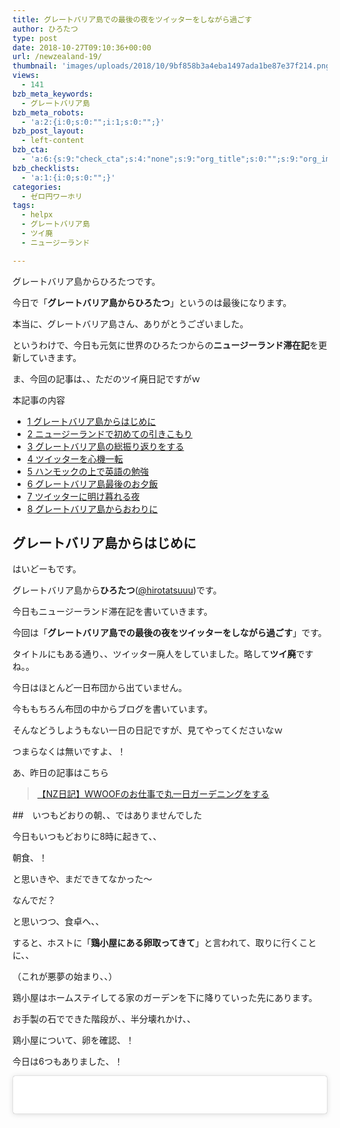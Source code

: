```yaml
---
title: グレートバリア島での最後の夜をツイッターをしながら過ごす
author: ひろたつ
type: post
date: 2018-10-27T09:10:36+00:00
url: /newzealand-19/
thumbnail: 'images/uploads/2018/10/9bf858b3a4eba1497ada1be87e37f214.png?fit=304%2C171&ssl=1'
views:
  - 141
bzb_meta_keywords:
  - グレートバリア島
bzb_meta_robots:
  - 'a:2:{i:0;s:0:"";i:1;s:0:"";}'
bzb_post_layout:
  - left-content
bzb_cta:
  - 'a:6:{s:9:"check_cta";s:4:"none";s:9:"org_title";s:0:"";s:9:"org_image";s:0:"";s:11:"org_content";s:0:"";s:15:"org_button_text";s:0:"";s:14:"org_button_url";s:0:"";}'
bzb_checklists:
  - 'a:1:{i:0;s:0:"";}'
categories:
  - ゼロ円ワーホリ
tags:
  - helpx
  - グレートバリア島
  - ツイ廃
  - ニュージーランド

---
```

グレートバリア島からひろたつです。
  
今日で「**グレートバリア島からひろたつ**」というのは最後になります。
  
本当に、グレートバリア島さん、ありがとうございました。
  
というわけで、今日も元気に世界のひろたつからの**ニュージーランド滞在記**を更新していきます。
  
ま、今回の記事は、、ただのツイ廃日記ですがｗ

<!--more-->

<div id="toc_container" class="toc_transparent no_bullets">
  <p class="toc_title">
    本記事の内容
  </p>
  
  <ul class="toc_list">
    <li>
      <a href="#i"><span class="toc_number toc_depth_1">1</span> グレートバリア島からはじめに</a>
    </li>
    <li>
      <a href="#i-2"><span class="toc_number toc_depth_1">2</span> ニュージーランドで初めての引きこもり</a>
    </li>
    <li>
      <a href="#i-3"><span class="toc_number toc_depth_1">3</span> グレートバリア島の総振り返りをする</a>
    </li>
    <li>
      <a href="#i-4"><span class="toc_number toc_depth_1">4</span> ツイッターを心機一転</a>
    </li>
    <li>
      <a href="#i-5"><span class="toc_number toc_depth_1">5</span> ハンモックの上で英語の勉強</a>
    </li>
    <li>
      <a href="#i-6"><span class="toc_number toc_depth_1">6</span> グレートバリア島最後のお夕飯</a>
    </li>
    <li>
      <a href="#i-7"><span class="toc_number toc_depth_1">7</span> ツイッターに明け暮れる夜</a>
    </li>
    <li>
      <a href="#i-8"><span class="toc_number toc_depth_1">8</span> グレートバリア島からおわりに</a>
    </li>
  </ul>
</div>

## <span id="i">グレートバリア島からはじめに</span>

はいどーもです。
  
グレートバリア島から**ひろたつ**</a>(<a href="https://twitter.com/hirotatsuuu" rel="noopener" target="_blank">@hirotatsuuu</a>)です。

今日もニュージーランド滞在記を書いていきます。

今回は「**グレートバリア島での最後の夜をツイッターをしながら過ごす**」です。
  
タイトルにもある通り、、ツイッター廃人をしていました。略して**ツイ廃**ですね。。

今日はほとんど一日布団から出ていません。
  
今ももちろん布団の中からブログを書いています。

そんなどうしようもない一日の日記ですが、見てやってくださいなｗ
  
つまらなくは無いですよ、！

あ、昨日の記事はこちら

<blockquote class="wp-embedded-content" data-secret="0QmCPM6KZC">
  <p>
    <a href="https://hirotatsu.me/newzealand-18/">【NZ日記】WWOOFのお仕事で丸一日ガーデニングをする</a>
  </p>
</blockquote>

<iframe class="wp-embedded-content" sandbox="allow-scripts" security="restricted" style="position: absolute; clip: rect(1px, 1px, 1px, 1px);" src="https://hirotatsu.me/newzealand-18/embed/#?secret=0QmCPM6KZC" data-secret="0QmCPM6KZC" width="500" height="282" title="&#8220;【NZ日記】WWOOFのお仕事で丸一日ガーデニングをする&#8221; &#8212; 世界のひろたつから" frameborder="0" marginwidth="0" marginheight="0" scrolling="no"></iframe>

##　いつもどおりの朝、、ではありませんでした
  
今日もいつもどおりに8時に起きて、、
  
朝食、！

と思いきや、まだできてなかった〜

なんでだ？

と思いつつ、食卓へ、、
  
すると、ホストに「**鶏小屋にある卵取ってきて**」と言われて、取りに行くことに、、

（これが悪夢の始まり、、）

鶏小屋はホームステイしてる家のガーデンを下に降りていった先にあります。

お手製の石でできた階段が、、半分壊れかけ、、

鶏小屋について、卵を確認、！

今日は6つもありました、！

<blockquote class="instagram-media" data-instgrm-captioned data-instgrm-permalink="https://www.instagram.com/p/BpbfXrOAi3Q/?utm_source=ig_embed&utm_medium=loading" data-instgrm-version="12" style=" background:#FFF; border:0; border-radius:3px; box-shadow:0 0 1px 0 rgba(0,0,0,0.5),0 1px 10px 0 rgba(0,0,0,0.15); margin: 1px; max-width:540px; min-width:326px; padding:0; width:99.375%; width:-webkit-calc(100% - 2px); width:calc(100% - 2px);">
  <div style="padding:16px;">
    <a href="https://www.instagram.com/p/BpbfXrOAi3Q/?utm_source=ig_embed&utm_medium=loading" style=" background:#FFFFFF; line-height:0; padding:0 0; text-align:center; text-decoration:none; width:100%;" target="_blank"> </p> 
    
    <div style=" display: flex; flex-direction: row; align-items: center;">
      <div style="background-color: #F4F4F4; border-radius: 50%; flex-grow: 0; height: 40px; margin-right: 14px; width: 40px;">
      </div>
      
      <div style="display: flex; flex-direction: column; flex-grow: 1; justify-content: center;">
        <div style=" background-color: #F4F4F4; border-radius: 4px; flex-grow: 0; height: 14px; margin-bottom: 6px; width: 100px;">
        </div>
        
        <div style=" background-color: #F4F4F4; border-radius: 4px; flex-grow: 0; height: 14px; width: 60px;">
        </div>
      </div>
    </div>
    
    <div style="padding: 19% 0;">
    </div>
    
    <div style="display:block; height:50px; margin:0 auto 12px; width:50px;">
      <svg width="50px" height="50px" viewBox="0 0 60 60" version="1.1" xmlns="https://www.w3.org/2000/svg" xmlns:xlink="https://www.w3.org/1999/xlink"><g stroke="none" stroke-width="1" fill="none" fill-rule="evenodd"><g transform="translate(-511.000000, -20.000000)" fill="#000000"><g><path d="M556.869,30.41 C554.814,30.41 553.148,32.076 553.148,34.131 C553.148,36.186 554.814,37.852 556.869,37.852 C558.924,37.852 560.59,36.186 560.59,34.131 C560.59,32.076 558.924,30.41 556.869,30.41 M541,60.657 C535.114,60.657 530.342,55.887 530.342,50 C530.342,44.114 535.114,39.342 541,39.342 C546.887,39.342 551.658,44.114 551.658,50 C551.658,55.887 546.887,60.657 541,60.657 M541,33.886 C532.1,33.886 524.886,41.1 524.886,50 C524.886,58.899 532.1,66.113 541,66.113 C549.9,66.113 557.115,58.899 557.115,50 C557.115,41.1 549.9,33.886 541,33.886 M565.378,62.101 C565.244,65.022 564.756,66.606 564.346,67.663 C563.803,69.06 563.154,70.057 562.106,71.106 C561.058,72.155 560.06,72.803 558.662,73.347 C557.607,73.757 556.021,74.244 553.102,74.378 C549.944,74.521 548.997,74.552 541,74.552 C533.003,74.552 532.056,74.521 528.898,74.378 C525.979,74.244 524.393,73.757 523.338,73.347 C521.94,72.803 520.942,72.155 519.894,71.106 C518.846,70.057 518.197,69.06 517.654,67.663 C517.244,66.606 516.755,65.022 516.623,62.101 C516.479,58.943 516.448,57.996 516.448,50 C516.448,42.003 516.479,41.056 516.623,37.899 C516.755,34.978 517.244,33.391 517.654,32.338 C518.197,30.938 518.846,29.942 519.894,28.894 C520.942,27.846 521.94,27.196 523.338,26.654 C524.393,26.244 525.979,25.756 528.898,25.623 C532.057,25.479 533.004,25.448 541,25.448 C548.997,25.448 549.943,25.479 553.102,25.623 C556.021,25.756 557.607,26.244 558.662,26.654 C560.06,27.196 561.058,27.846 562.106,28.894 C563.154,29.942 563.803,30.938 564.346,32.338 C564.756,33.391 565.244,34.978 565.378,37.899 C565.522,41.056 565.552,42.003 565.552,50 C565.552,57.996 565.522,58.943 565.378,62.101 M570.82,37.631 C570.674,34.438 570.167,32.258 569.425,30.349 C568.659,28.377 567.633,26.702 565.965,25.035 C564.297,23.368 562.623,22.342 560.652,21.575 C558.743,20.834 556.562,20.326 553.369,20.18 C550.169,20.033 549.148,20 541,20 C532.853,20 531.831,20.033 528.631,20.18 C525.438,20.326 523.257,20.834 521.349,21.575 C519.376,22.342 517.703,23.368 516.035,25.035 C514.368,26.702 513.342,28.377 512.574,30.349 C511.834,32.258 511.326,34.438 511.181,37.631 C511.035,40.831 511,41.851 511,50 C511,58.147 511.035,59.17 511.181,62.369 C511.326,65.562 511.834,67.743 512.574,69.651 C513.342,71.625 514.368,73.296 516.035,74.965 C517.703,76.634 519.376,77.658 521.349,78.425 C523.257,79.167 525.438,79.673 528.631,79.82 C531.831,79.965 532.853,80.001 541,80.001 C549.148,80.001 550.169,79.965 553.369,79.82 C556.562,79.673 558.743,79.167 560.652,78.425 C562.623,77.658 564.297,76.634 565.965,74.965 C567.633,73.296 568.659,71.625 569.425,69.651 C570.167,67.743 570.674,65.562 570.82,62.369 C570.966,59.17 571,58.147 571,50 C571,41.851 570.966,40.831 570.82,37.631"></path></g></g></g></svg>
    </div>
    
    <div style="padding-top: 8px;">
      <div style=" color:#3897f0; font-family:Arial,sans-serif; font-size:14px; font-style:normal; font-weight:550; line-height:18px;">
        View this post on Instagram
      </div>
    </div>
    
    <div style="padding: 12.5% 0;">
    </div>
    
    <div style="display: flex; flex-direction: row; margin-bottom: 14px; align-items: center;">
      <div>
        <div style="background-color: #F4F4F4; border-radius: 50%; height: 12.5px; width: 12.5px; transform: translateX(0px) translateY(7px);">
        </div>
        
        <div style="background-color: #F4F4F4; height: 12.5px; transform: rotate(-45deg) translateX(3px) translateY(1px); width: 12.5px; flex-grow: 0; margin-right: 14px; margin-left: 2px;">
        </div>
        
        <div style="background-color: #F4F4F4; border-radius: 50%; height: 12.5px; width: 12.5px; transform: translateX(9px) translateY(-18px);">
        </div>
      </div>
      
      <div style="margin-left: 8px;">
        <div style=" background-color: #F4F4F4; border-radius: 50%; flex-grow: 0; height: 20px; width: 20px;">
        </div>
        
        <div style=" width: 0; height: 0; border-top: 2px solid transparent; border-left: 6px solid #f4f4f4; border-bottom: 2px solid transparent; transform: translateX(16px) translateY(-4px) rotate(30deg)">
        </div>
      </div>
      
      <div style="margin-left: auto;">
        <div style=" width: 0px; border-top: 8px solid #F4F4F4; border-right: 8px solid transparent; transform: translateY(16px);">
        </div>
        
        <div style=" background-color: #F4F4F4; flex-grow: 0; height: 12px; width: 16px; transform: translateY(-4px);">
        </div>
        
        <div style=" width: 0; height: 0; border-top: 8px solid #F4F4F4; border-left: 8px solid transparent; transform: translateY(-4px) translateX(8px);">
        </div>
      </div>
    </div>
    
    <p>
      </a>
    </p>
    
    <p style=" margin:8px 0 0 0; padding:0 4px;">
      <a href="https://www.instagram.com/p/BpbfXrOAi3Q/?utm_source=ig_embed&utm_medium=loading" style=" color:#000; font-family:Arial,sans-serif; font-size:14px; font-style:normal; font-weight:normal; line-height:17px; text-decoration:none; word-wrap:break-word;" target="_blank">鶏小屋から卵を&#8230;取る！ 毎朝卵を生んでくれます〜いいやつやん〜😊 . . #newzealand #newzealandholiday #ニュージーランド滞在記 #ニュージーランド生活 #ニュージーランドの部屋 #ニュージーランド旅 #ニュージーランド旅行 #ニュージーランド移住 #ニュージーランドライフ #ニュージーランドから #ニュージーランド在住 #ニュージーランドワーホリ #ニュージーランドワーキングホリデー #ワーホリ中 #ワーホリニュージーランド #ワーホリ日記 #wwoof #wwoofing #wwoofnz #wwooflife #wwoofingnz #wwooferlife #wwoofer #helpx #helpxnz #インスタ日記 #旅好きさんと繋がりたい #ひろたつ #hirotatsu</a>
    </p>
    
    <p style=" color:#c9c8cd; font-family:Arial,sans-serif; font-size:14px; line-height:17px; margin-bottom:0; margin-top:8px; overflow:hidden; padding:8px 0 7px; text-align:center; text-overflow:ellipsis; white-space:nowrap;">
      <a href="https://www.instagram.com/hirotatsuuuu/?utm_source=ig_embed&utm_medium=loading" style=" color:#c9c8cd; font-family:Arial,sans-serif; font-size:14px; font-style:normal; font-weight:normal; line-height:17px;" target="_blank"> 世界のひろたつから</a>さん(@hirotatsuuuu)がシェアした投稿 &#8211; <time style=" font-family:Arial,sans-serif; font-size:14px; line-height:17px;" datetime="2018-10-27T08:17:01+00:00">2018年10月月27日午前1時17分PDT</time>
    </p></div> </blockquote> 
    
    <p>
    </p>
    
    <p>
      卵〜大好きや〜〜
    </p>
    
    <p>
      ということで、卵を手に取り、食卓へ戻ります、！
    </p>
    
    <p>
      2つはポケットに入れて、残りは手にとって、、
    </p>
    
    <p>
      不安定な階段を、、
    </p>
    
    <p>
      「<strong>アウチ！！！</strong>」
    </p>
    
    <p>
      <strong>段差に躓きましたｗｗ</strong>
    </p>
    
    <p>
      みなさん、お察しの通り、、やらかしたんですｗ
    </p>
    
    <p>
      みんなの大切な卵が4つ、、割れましたね。はい。
    </p>
    
    <p>
      というわけで、食卓に戻ってホストに、「I&#8217;m so sorry&#8230;」というと、、
    </p>
    
    <p>
      、、
    </p>
    
    <p>
      <strong>ホスト、激アングリー！！！！！！！！！！！</strong>
    </p>
    
    <p>
      なんかよくわかんなかったけど、怒られました。。涙<br /> すいません。。
    </p>
    
    <p>
      そんなに怒んなくても。。
    </p>
    
    <p>
      そして、その怒りは、昨日のとある事件に飛び火して、、
    </p>
    
    <p>
      あ、まず昨日のとある事件とは、、
    </p>
    
    <hr />
    
    <p>
      ランチのことです。<br /> 昨日はうどんが出て、ホストマザーと二人で食卓を囲みました。<br /> なので、うどんは二人分だと思っていて、結構な量が残っていたので、ホストマザーない「<strong>もっと食べてもいい？</strong>」と聞いて了承を得てからおかわりしました。<br /> そして、ちょうど食べ終わった頃に、ホストファザーと他のウーファーが家に戻ってきました。
    </p>
    
    <p>
      僕は食べ終わっていたので、午後の仕事へ、、、
    </p>
    
    <p>
      が、
    </p>
    
    <p>
      それで<strong>ホストファザー激おこ</strong>。。
    </p>
    
    <p>
      なんかランチで食べたうどんは5人分だったらしくて、、ポークもあったんだけど、それをほとんど僕が食べちゃって、それについて、ガチギレされました。
    </p>
    
    <p>
      「<strong>Where is my pork?</strong>」っていうセンテンスは聞き取れました。
    </p>
    
    <p>
      あとは、、「<strong>お前は4人分の食事を食べたんだぞ？</strong>」的なことも言われました。。
    </p>
    
    <p>
      あんまりちゃんとは聞き取れなかったんですが、怒ってることと理由がランチってことはわかりました。
    </p>
    
    <p>
      一応、ごめんなさいとは言いましたが、ちょっと納得行かないですよね、<br /> ランチの時間にいないほうが悪いし、ちゃんとおかわりするときにおかわりしていいか聞いたし、了承得たし。<br /> でも、ホストマザーは「まあまあまあ」ってだけで、「私がいいって言ったのよ」的なことは言ってくれません。。
    </p>
    
    <p>
      ここでの予想は2つ<br /> &#8211; <strong>ホストマザーはホストファザーに頭が上がらない。</strong><br /> &#8211; <strong>おかわりの了承がちゃんと得られていなかった（疎通ができてなかった）</strong>
    </p>
    
    <p>
      の2択ですね、<br /> 答えは迷宮入りですが、、そんな感じの「ランチのうどん食べちゃった事件」があったんです。
    </p>
    
    <hr />
    
    <p>
      それに関して、今日の朝も怒られました。。<br /> もういいやん。。
    </p>
    
    <h2>
      <span id="i-2">ニュージーランドで初めての引きこもり</span>
    </h2>
    
    <p>
      朝食は、あまり気分は良くなかったですね。<br /> ホストファザーはちょっとなだめる感じで、普通に会話をしてきましたが、こっちがそんなテンションじゃない。
    </p>
    
    <p>
      って感じで、朝食が終わったら速攻部屋に戻って布団にくるまりました〜
    </p>
    
    <p>
      もう、、引きこもる。
    </p>
    
    <p>
      と、決めましたね、この時（笑）
    </p>
    
    <p>
      というわけで、ニュージーランドに来て初めて「<strong>引きこもり</strong>」になりました（笑）
    </p>
    
    <p>
      僕は、元々引きこもり体質なんですよね。（笑）<br /> 本当は永遠と布団にくるまっていたい。。<br /> できれば永遠と、、ｗ
    </p>
    
    <p>
      引きこもる部屋がこちら、！<br /> 綺麗や〜（笑）
    </p>
    
    <blockquote class="instagram-media" data-instgrm-captioned data-instgrm-permalink="https://www.instagram.com/p/BpbExElAG-x/?utm_source=ig_embed&utm_medium=loading" data-instgrm-version="12" style=" background:#FFF; border:0; border-radius:3px; box-shadow:0 0 1px 0 rgba(0,0,0,0.5),0 1px 10px 0 rgba(0,0,0,0.15); margin: 1px; max-width:540px; min-width:326px; padding:0; width:99.375%; width:-webkit-calc(100% - 2px); width:calc(100% - 2px);">
      <div style="padding:16px;">
        <a href="https://www.instagram.com/p/BpbExElAG-x/?utm_source=ig_embed&utm_medium=loading" style=" background:#FFFFFF; line-height:0; padding:0 0; text-align:center; text-decoration:none; width:100%;" target="_blank" class="broken_link"> </p> 
        
        <div style=" display: flex; flex-direction: row; align-items: center;">
          <div style="background-color: #F4F4F4; border-radius: 50%; flex-grow: 0; height: 40px; margin-right: 14px; width: 40px;">
          </div>
          
          <div style="display: flex; flex-direction: column; flex-grow: 1; justify-content: center;">
            <div style=" background-color: #F4F4F4; border-radius: 4px; flex-grow: 0; height: 14px; margin-bottom: 6px; width: 100px;">
            </div>
            
            <div style=" background-color: #F4F4F4; border-radius: 4px; flex-grow: 0; height: 14px; width: 60px;">
            </div>
          </div>
        </div>
        
        <div style="padding: 19% 0;">
        </div>
        
        <div style="display:block; height:50px; margin:0 auto 12px; width:50px;">
          <svg width="50px" height="50px" viewBox="0 0 60 60" version="1.1" xmlns="https://www.w3.org/2000/svg" xmlns:xlink="https://www.w3.org/1999/xlink"><g stroke="none" stroke-width="1" fill="none" fill-rule="evenodd"><g transform="translate(-511.000000, -20.000000)" fill="#000000"><g><path d="M556.869,30.41 C554.814,30.41 553.148,32.076 553.148,34.131 C553.148,36.186 554.814,37.852 556.869,37.852 C558.924,37.852 560.59,36.186 560.59,34.131 C560.59,32.076 558.924,30.41 556.869,30.41 M541,60.657 C535.114,60.657 530.342,55.887 530.342,50 C530.342,44.114 535.114,39.342 541,39.342 C546.887,39.342 551.658,44.114 551.658,50 C551.658,55.887 546.887,60.657 541,60.657 M541,33.886 C532.1,33.886 524.886,41.1 524.886,50 C524.886,58.899 532.1,66.113 541,66.113 C549.9,66.113 557.115,58.899 557.115,50 C557.115,41.1 549.9,33.886 541,33.886 M565.378,62.101 C565.244,65.022 564.756,66.606 564.346,67.663 C563.803,69.06 563.154,70.057 562.106,71.106 C561.058,72.155 560.06,72.803 558.662,73.347 C557.607,73.757 556.021,74.244 553.102,74.378 C549.944,74.521 548.997,74.552 541,74.552 C533.003,74.552 532.056,74.521 528.898,74.378 C525.979,74.244 524.393,73.757 523.338,73.347 C521.94,72.803 520.942,72.155 519.894,71.106 C518.846,70.057 518.197,69.06 517.654,67.663 C517.244,66.606 516.755,65.022 516.623,62.101 C516.479,58.943 516.448,57.996 516.448,50 C516.448,42.003 516.479,41.056 516.623,37.899 C516.755,34.978 517.244,33.391 517.654,32.338 C518.197,30.938 518.846,29.942 519.894,28.894 C520.942,27.846 521.94,27.196 523.338,26.654 C524.393,26.244 525.979,25.756 528.898,25.623 C532.057,25.479 533.004,25.448 541,25.448 C548.997,25.448 549.943,25.479 553.102,25.623 C556.021,25.756 557.607,26.244 558.662,26.654 C560.06,27.196 561.058,27.846 562.106,28.894 C563.154,29.942 563.803,30.938 564.346,32.338 C564.756,33.391 565.244,34.978 565.378,37.899 C565.522,41.056 565.552,42.003 565.552,50 C565.552,57.996 565.522,58.943 565.378,62.101 M570.82,37.631 C570.674,34.438 570.167,32.258 569.425,30.349 C568.659,28.377 567.633,26.702 565.965,25.035 C564.297,23.368 562.623,22.342 560.652,21.575 C558.743,20.834 556.562,20.326 553.369,20.18 C550.169,20.033 549.148,20 541,20 C532.853,20 531.831,20.033 528.631,20.18 C525.438,20.326 523.257,20.834 521.349,21.575 C519.376,22.342 517.703,23.368 516.035,25.035 C514.368,26.702 513.342,28.377 512.574,30.349 C511.834,32.258 511.326,34.438 511.181,37.631 C511.035,40.831 511,41.851 511,50 C511,58.147 511.035,59.17 511.181,62.369 C511.326,65.562 511.834,67.743 512.574,69.651 C513.342,71.625 514.368,73.296 516.035,74.965 C517.703,76.634 519.376,77.658 521.349,78.425 C523.257,79.167 525.438,79.673 528.631,79.82 C531.831,79.965 532.853,80.001 541,80.001 C549.148,80.001 550.169,79.965 553.369,79.82 C556.562,79.673 558.743,79.167 560.652,78.425 C562.623,77.658 564.297,76.634 565.965,74.965 C567.633,73.296 568.659,71.625 569.425,69.651 C570.167,67.743 570.674,65.562 570.82,62.369 C570.966,59.17 571,58.147 571,50 C571,41.851 570.966,40.831 570.82,37.631"></path></g></g></g></svg>
        </div>
        
        <div style="padding-top: 8px;">
          <div style=" color:#3897f0; font-family:Arial,sans-serif; font-size:14px; font-style:normal; font-weight:550; line-height:18px;">
            View this post on Instagram
          </div>
        </div>
        
        <div style="padding: 12.5% 0;">
        </div>
        
        <div style="display: flex; flex-direction: row; margin-bottom: 14px; align-items: center;">
          <div>
            <div style="background-color: #F4F4F4; border-radius: 50%; height: 12.5px; width: 12.5px; transform: translateX(0px) translateY(7px);">
            </div>
            
            <div style="background-color: #F4F4F4; height: 12.5px; transform: rotate(-45deg) translateX(3px) translateY(1px); width: 12.5px; flex-grow: 0; margin-right: 14px; margin-left: 2px;">
            </div>
            
            <div style="background-color: #F4F4F4; border-radius: 50%; height: 12.5px; width: 12.5px; transform: translateX(9px) translateY(-18px);">
            </div>
          </div>
          
          <div style="margin-left: 8px;">
            <div style=" background-color: #F4F4F4; border-radius: 50%; flex-grow: 0; height: 20px; width: 20px;">
            </div>
            
            <div style=" width: 0; height: 0; border-top: 2px solid transparent; border-left: 6px solid #f4f4f4; border-bottom: 2px solid transparent; transform: translateX(16px) translateY(-4px) rotate(30deg)">
            </div>
          </div>
          
          <div style="margin-left: auto;">
            <div style=" width: 0px; border-top: 8px solid #F4F4F4; border-right: 8px solid transparent; transform: translateY(16px);">
            </div>
            
            <div style=" background-color: #F4F4F4; flex-grow: 0; height: 12px; width: 16px; transform: translateY(-4px);">
            </div>
            
            <div style=" width: 0; height: 0; border-top: 8px solid #F4F4F4; border-left: 8px solid transparent; transform: translateY(-4px) translateX(8px);">
            </div>
          </div>
        </div>
        
        <p>
          </a>
        </p>
        
        <p style=" margin:8px 0 0 0; padding:0 4px;">
          <a href="https://www.instagram.com/p/BpbExElAG-x/?utm_source=ig_embed&utm_medium=loading" style=" color:#000; font-family:Arial,sans-serif; font-size:14px; font-style:normal; font-weight:normal; line-height:17px; text-decoration:none; word-wrap:break-word;" target="_blank" class="broken_link">今日は一日布団の中に篭ってた(笑) たまにはこういう日も必要や！ あ、ここが僕のホームステイ先のお部屋です。 東京とかと違って土地に余裕があるから部屋が広いし部屋の数も多い！😋 #newzealand #newzealandholiday #ニュージーランド滞在記 #ニュージーランド生活 #ニュージーランドの部屋 #ニュージーランド旅 #ニュージーランド旅行 #ニュージーランド移住 #ニュージーランドライフ #ニュージーランドから #ニュージーランド在住 #ニュージーランドワーホリ #ニュージーランドワーキングホリデー #ワーホリ中 #ワーホリニュージーランド #ワーホリ日記 #wwoof #wwoofing #wwoofnz #wwooflife #wwoofingnz #wwooferlife #wwoofer #helpx #helpxnz #インスタ日記 #旅好きさんと繋がりたい #ひろたつ #hirotatsu</a>
        </p>
        
        <p style=" color:#c9c8cd; font-family:Arial,sans-serif; font-size:14px; line-height:17px; margin-bottom:0; margin-top:8px; overflow:hidden; padding:8px 0 7px; text-align:center; text-overflow:ellipsis; white-space:nowrap;">
          <a href="https://www.instagram.com/hirotatsuuuu/?utm_source=ig_embed&utm_medium=loading" style=" color:#c9c8cd; font-family:Arial,sans-serif; font-size:14px; font-style:normal; font-weight:normal; line-height:17px;" target="_blank"> 世界のひろたつから</a>さん(@hirotatsuuuu)がシェアした投稿 &#8211; <time style=" font-family:Arial,sans-serif; font-size:14px; line-height:17px;" datetime="2018-10-27T04:24:33+00:00">2018年10月月26日午後9時24分PDT</time>
        </p></div> </blockquote> 
        
        <p>
        </p>
        
        <p>
          という感じで、<strong>引きこもり生活開始</strong>、！
        </p>
        
        <h2>
          <span id="i-3">グレートバリア島の総振り返りをする</span>
        </h2>
        
        <p>
          部屋に引きこもって、、<br /> ブログを書きました、！
        </p>
        
        <p>
          と言ってもそんなにちゃんとしたやつじゃない（笑）<br /> いや、ちゃんとしてないって言ったらよろしくないか（笑）
        </p>
        
        <p>
          そんなにボリューミーではない。
        </p>
        
        <p>
          ただのグレートバリア島に一ヶ月いたからその<strong>総振り返りの記事</strong>を書きました。
        </p>
        
        <blockquote class="wp-embedded-content" data-secret="zj7WSOdYrW">
          <p>
            <a href="https://hirotatsu.me/great-barrier-island-review/">グレートバリア島での一ヶ月のWWOOF生活を振り返る</a>
          </p>
        </blockquote>
        
        <p>
          <iframe class="wp-embedded-content" sandbox="allow-scripts" security="restricted" style="position: absolute; clip: rect(1px, 1px, 1px, 1px);" src="https://hirotatsu.me/great-barrier-island-review/embed/#?secret=zj7WSOdYrW" data-secret="zj7WSOdYrW" width="500" height="282" title="&#8220;グレートバリア島での一ヶ月のWWOOF生活を振り返る&#8221; &#8212; 世界のひろたつから" frameborder="0" marginwidth="0" marginheight="0" scrolling="no"></iframe>
        </p>
        
        <p>
          振り返ると、意外といろんなことがあった一ヶ月だった。<br /> 良い経験も良い意味で悪い経験も（なう）できた！
        </p>
        
        <p>
          明日は船に乗って本島に戻るんだな〜
        </p>
        
        <p>
          といろいろと思い出を頭によぎらせながらブログを更新しました。
        </p>
        
        <p>
          ぜひ、読んでやってください。
        </p>
        
        <h2>
          <span id="i-4">ツイッターを心機一転</span>
        </h2>
        
        <p>
          昨日とあるブログを発見しました。<br /> それが、こちら
        </p>
        
        <blockquote class="wp-embedded-content" data-secret="OU9PLgHzrM">
          <p>
            <a href="https://rutty07.com/entry/profile/">「周りの目を気にする臆病な人間だった」 プロ無職るってぃのプロフィール</a>
          </p>
        </blockquote>
        
        <p>
          <iframe class="wp-embedded-content" sandbox="allow-scripts" security="restricted" style="position: absolute; clip: rect(1px, 1px, 1px, 1px);" src="https://rutty07.com/entry/profile/embed/#?secret=OU9PLgHzrM" data-secret="OU9PLgHzrM" width="500" height="282" title="&#8220;「周りの目を気にする臆病な人間だった」 プロ無職るってぃのプロフィール&#8221; &#8212; プロ無職" frameborder="0" marginwidth="0" marginheight="0" scrolling="no"></iframe>
        </p>
        
        <p>
          <strong>るってぃさ</strong>ん。
        </p>
        
        <p>
          もちろんはじめましての方なんですが、なんか最後まで熟読してしまった。。<br /> なんでだろう、、？
        </p>
        
        <p>
          といことで、るってぃさんがツイッターの重要性を説いてるので、僕もツイッターをちょっとはちゃんとやろう、！と意気込みました。
        </p>
        
        <p>
          てな感じで、今までただインスタとブログとユーチューブの更新が流れるだけだったツイッターをちょっとそれっぽっくしました（笑）
        </p>
        
        <p>
          まず背景画像を変えて、、<br /> （とりま文字を入れたｗ）
        </p>
        
        <p>
          次にプロフィール画像を変えて、、<br /> （とりま文字を入れたｗ）
        </p>
        
        <p>
          説明欄を変えて、、<br /> （色んな人のプロフィールを見て、それっぽい感じにしたｗ）
        </p>
        
        <p>
          アカウント名も変えて、、<br /> （英語はとりまいいから、日本でそれっぽい感じにｗ）
        </p>
        
        <p>
          最後にツイッターをちゃんと動かすようにすることを決めました。<br /> （これが一番重要。）
        </p>
        
        <p>
          という感じで、<strong>ツイッターが心機一転</strong>！！！
        </p>
        
        <p>
          <a class="twitter-timeline" data-width="500" data-height="750" data-dnt="true" href="https://twitter.com/hirotatsuuu?ref_src=twsrc%5Etfw">Tweets by hirotatsuuu</a>
        </p>
        
        <p>
          ぜひ、<strong>フォローお待ちしております</strong>。<br /> ちゃんと丁寧に管理していくので、、ぜひ〜〜
        </p>
        
        <h2>
          <span id="i-5">ハンモックの上で英語の勉強</span>
        </h2>
        
        <p>
          流石にちょっとだけ外に出ようと思って、とりあえずホストの庭のハンモックに横になって英語を聞き流してました。<br /> 一応「<strong>一日一時間英語の勉強をする</strong>」っていう自分ルールを作ったので、やっています。<br /> （一応じゃないですね、ちゃんとですね笑）
        </p>
        
        <p>
          そして、ハンモックに揺られていると、寒くなってきたので部屋に戻って、その後夕飯〜
        </p>
        
        <h2>
          <span id="i-6">グレートバリア島最後のお夕飯</span>
        </h2>
        
        <p>
          <strong>グレートバリア島で最後のお夕飯</strong>です。<br /> 今日もひとりでパンを食べるだけかと思っていたら、、
        </p>
        
        <p>
          なんと、！
        </p>
        
        <p>
          なんか他のウーファーが作ってくれた〜<br /> ま、僕のためではなくて余った感じだと思うけど、嬉しかった！
        </p>
        
        <p>
          あざっす！<br /> 元シェフやってたウーファーだから、、料理がうまい！上手くて美味い！
        </p>
        
        <p>
          感謝っす！
        </p>
        
        <blockquote class="instagram-media" data-instgrm-captioned data-instgrm-permalink="https://www.instagram.com/p/Bpbi-E1gGg1/?utm_source=ig_embed&utm_medium=loading" data-instgrm-version="12" style=" background:#FFF; border:0; border-radius:3px; box-shadow:0 0 1px 0 rgba(0,0,0,0.5),0 1px 10px 0 rgba(0,0,0,0.15); margin: 1px; max-width:540px; min-width:326px; padding:0; width:99.375%; width:-webkit-calc(100% - 2px); width:calc(100% - 2px);">
          <div style="padding:16px;">
            <a href="https://www.instagram.com/p/Bpbi-E1gGg1/?utm_source=ig_embed&utm_medium=loading" style=" background:#FFFFFF; line-height:0; padding:0 0; text-align:center; text-decoration:none; width:100%;" target="_blank" class="broken_link"> </p> 
            
            <div style=" display: flex; flex-direction: row; align-items: center;">
              <div style="background-color: #F4F4F4; border-radius: 50%; flex-grow: 0; height: 40px; margin-right: 14px; width: 40px;">
              </div>
              
              <div style="display: flex; flex-direction: column; flex-grow: 1; justify-content: center;">
                <div style=" background-color: #F4F4F4; border-radius: 4px; flex-grow: 0; height: 14px; margin-bottom: 6px; width: 100px;">
                </div>
                
                <div style=" background-color: #F4F4F4; border-radius: 4px; flex-grow: 0; height: 14px; width: 60px;">
                </div>
              </div>
            </div>
            
            <div style="padding: 19% 0;">
            </div>
            
            <div style="display:block; height:50px; margin:0 auto 12px; width:50px;">
              <svg width="50px" height="50px" viewBox="0 0 60 60" version="1.1" xmlns="https://www.w3.org/2000/svg" xmlns:xlink="https://www.w3.org/1999/xlink"><g stroke="none" stroke-width="1" fill="none" fill-rule="evenodd"><g transform="translate(-511.000000, -20.000000)" fill="#000000"><g><path d="M556.869,30.41 C554.814,30.41 553.148,32.076 553.148,34.131 C553.148,36.186 554.814,37.852 556.869,37.852 C558.924,37.852 560.59,36.186 560.59,34.131 C560.59,32.076 558.924,30.41 556.869,30.41 M541,60.657 C535.114,60.657 530.342,55.887 530.342,50 C530.342,44.114 535.114,39.342 541,39.342 C546.887,39.342 551.658,44.114 551.658,50 C551.658,55.887 546.887,60.657 541,60.657 M541,33.886 C532.1,33.886 524.886,41.1 524.886,50 C524.886,58.899 532.1,66.113 541,66.113 C549.9,66.113 557.115,58.899 557.115,50 C557.115,41.1 549.9,33.886 541,33.886 M565.378,62.101 C565.244,65.022 564.756,66.606 564.346,67.663 C563.803,69.06 563.154,70.057 562.106,71.106 C561.058,72.155 560.06,72.803 558.662,73.347 C557.607,73.757 556.021,74.244 553.102,74.378 C549.944,74.521 548.997,74.552 541,74.552 C533.003,74.552 532.056,74.521 528.898,74.378 C525.979,74.244 524.393,73.757 523.338,73.347 C521.94,72.803 520.942,72.155 519.894,71.106 C518.846,70.057 518.197,69.06 517.654,67.663 C517.244,66.606 516.755,65.022 516.623,62.101 C516.479,58.943 516.448,57.996 516.448,50 C516.448,42.003 516.479,41.056 516.623,37.899 C516.755,34.978 517.244,33.391 517.654,32.338 C518.197,30.938 518.846,29.942 519.894,28.894 C520.942,27.846 521.94,27.196 523.338,26.654 C524.393,26.244 525.979,25.756 528.898,25.623 C532.057,25.479 533.004,25.448 541,25.448 C548.997,25.448 549.943,25.479 553.102,25.623 C556.021,25.756 557.607,26.244 558.662,26.654 C560.06,27.196 561.058,27.846 562.106,28.894 C563.154,29.942 563.803,30.938 564.346,32.338 C564.756,33.391 565.244,34.978 565.378,37.899 C565.522,41.056 565.552,42.003 565.552,50 C565.552,57.996 565.522,58.943 565.378,62.101 M570.82,37.631 C570.674,34.438 570.167,32.258 569.425,30.349 C568.659,28.377 567.633,26.702 565.965,25.035 C564.297,23.368 562.623,22.342 560.652,21.575 C558.743,20.834 556.562,20.326 553.369,20.18 C550.169,20.033 549.148,20 541,20 C532.853,20 531.831,20.033 528.631,20.18 C525.438,20.326 523.257,20.834 521.349,21.575 C519.376,22.342 517.703,23.368 516.035,25.035 C514.368,26.702 513.342,28.377 512.574,30.349 C511.834,32.258 511.326,34.438 511.181,37.631 C511.035,40.831 511,41.851 511,50 C511,58.147 511.035,59.17 511.181,62.369 C511.326,65.562 511.834,67.743 512.574,69.651 C513.342,71.625 514.368,73.296 516.035,74.965 C517.703,76.634 519.376,77.658 521.349,78.425 C523.257,79.167 525.438,79.673 528.631,79.82 C531.831,79.965 532.853,80.001 541,80.001 C549.148,80.001 550.169,79.965 553.369,79.82 C556.562,79.673 558.743,79.167 560.652,78.425 C562.623,77.658 564.297,76.634 565.965,74.965 C567.633,73.296 568.659,71.625 569.425,69.651 C570.167,67.743 570.674,65.562 570.82,62.369 C570.966,59.17 571,58.147 571,50 C571,41.851 570.966,40.831 570.82,37.631"></path></g></g></g></svg>
            </div>
            
            <div style="padding-top: 8px;">
              <div style=" color:#3897f0; font-family:Arial,sans-serif; font-size:14px; font-style:normal; font-weight:550; line-height:18px;">
                View this post on Instagram
              </div>
            </div>
            
            <div style="padding: 12.5% 0;">
            </div>
            
            <div style="display: flex; flex-direction: row; margin-bottom: 14px; align-items: center;">
              <div>
                <div style="background-color: #F4F4F4; border-radius: 50%; height: 12.5px; width: 12.5px; transform: translateX(0px) translateY(7px);">
                </div>
                
                <div style="background-color: #F4F4F4; height: 12.5px; transform: rotate(-45deg) translateX(3px) translateY(1px); width: 12.5px; flex-grow: 0; margin-right: 14px; margin-left: 2px;">
                </div>
                
                <div style="background-color: #F4F4F4; border-radius: 50%; height: 12.5px; width: 12.5px; transform: translateX(9px) translateY(-18px);">
                </div>
              </div>
              
              <div style="margin-left: 8px;">
                <div style=" background-color: #F4F4F4; border-radius: 50%; flex-grow: 0; height: 20px; width: 20px;">
                </div>
                
                <div style=" width: 0; height: 0; border-top: 2px solid transparent; border-left: 6px solid #f4f4f4; border-bottom: 2px solid transparent; transform: translateX(16px) translateY(-4px) rotate(30deg)">
                </div>
              </div>
              
              <div style="margin-left: auto;">
                <div style=" width: 0px; border-top: 8px solid #F4F4F4; border-right: 8px solid transparent; transform: translateY(16px);">
                </div>
                
                <div style=" background-color: #F4F4F4; flex-grow: 0; height: 12px; width: 16px; transform: translateY(-4px);">
                </div>
                
                <div style=" width: 0; height: 0; border-top: 8px solid #F4F4F4; border-left: 8px solid transparent; transform: translateY(-4px) translateX(8px);">
                </div>
              </div>
            </div>
            
            <p>
              </a>
            </p>
            
            <p style=" margin:8px 0 0 0; padding:0 4px;">
              <a href="https://www.instagram.com/p/Bpbi-E1gGg1/?utm_source=ig_embed&utm_medium=loading" style=" color:#000; font-family:Arial,sans-serif; font-size:14px; font-style:normal; font-weight:normal; line-height:17px; text-decoration:none; word-wrap:break-word;" target="_blank" class="broken_link">グレートバリア島最後の夕飯です。 なんか他のウーファーが作ってくれた〜✨ま、僕のためではなくて余った感じだと思うけど、嬉しかった！ 今日も一人でパンを食べるだけだと思ってたから、、嬉しかった〜😁 ありがとっ！ 元シェフやってたウーファーだから、、料理がうまい！上手くて美味い！ 感謝っす☺️ #newzealand #newzealandholiday #ニュージーランド滞在記 #ニュージーランド生活 #ニュージーランドの部屋 #ニュージーランド旅 #ニュージーランド旅行 #ニュージーランド移住 #ニュージーランドライフ #ニュージーランドから #ニュージーランド在住 #ニュージーランドワーホリ #ニュージーランドワーキングホリデー #ワーホリ中 #ワーホリニュージーランド #ワーホリ日記 #wwoof #wwoofing #wwoofnz #wwooflife #wwoofingnz #wwooferlife #wwoofer #helpx #helpxnz #インスタ日記 #旅好きさんと繋がりたい #ひろたつ #hirotatsu</a>
            </p>
            
            <p style=" color:#c9c8cd; font-family:Arial,sans-serif; font-size:14px; line-height:17px; margin-bottom:0; margin-top:8px; overflow:hidden; padding:8px 0 7px; text-align:center; text-overflow:ellipsis; white-space:nowrap;">
              <a href="https://www.instagram.com/hirotatsuuuu/?utm_source=ig_embed&utm_medium=loading" style=" color:#c9c8cd; font-family:Arial,sans-serif; font-size:14px; font-style:normal; font-weight:normal; line-height:17px;" target="_blank"> 世界のひろたつから</a>さん(@hirotatsuuuu)がシェアした投稿 &#8211; <time style=" font-family:Arial,sans-serif; font-size:14px; line-height:17px;" datetime="2018-10-27T08:48:28+00:00">2018年10月月27日午前1時48分PDT</time>
            </p></div> </blockquote> 
            
            <p>
            </p>
            
            <p>
              という感じで、ご飯を食べて、食器を洗っていると、、ホストファザー登場！
            </p>
            
            <p>
              うっ、、<br /> こわっ、、
            </p>
            
            <p>
              って思っていると、なんか気さくに話しかけてきたｗ
            </p>
            
            <p>
              僕も、もう、、いっか〜って思って、普通におしゃべり、！<br /> なんか、最後に変な感じで終わらなくてよかった〜
            </p>
            
            <p>
              明日が最後って言うと、驚いてました（笑）<br /> ホストマザー、、言ってないんかいｗ
            </p>
            
            <h2>
              <span id="i-7">ツイッターに明け暮れる夜</span>
            </h2>
            
            <p>
              今日の夜は、、雨が降っています。<br /> 久々に雨の音を聞いた、、
            </p>
            
            <p>
              雨は好きじゃないけど、ガーデニングしてる人たちからすると、雨はとても嬉しいらしい。<br /> 僕も、雨が好きになれるように努力します、！
            </p>
            
            <p>
              で、<strong>ツイッター</strong>（笑）
            </p>
            
            <p>
              テキトーにツイッターに潜って投稿とかリプライとかしてたら、、
            </p>
            
            <p>
              なんと、！
            </p>
            
            <p>
              <strong>イケハヤ</strong>さんから引用リツイートしていただけた！！<br /> 嬉しさ！！！
            </p>
            
            <blockquote class="twitter-tweet" data-lang="ja">
              <p lang="ja" dir="ltr">
                実を結ぶまで努力すれば実を結ぶでしょうね！ｗ <a href="https://t.co/kwWQqOIGtP">https://t.co/kwWQqOIGtP</a>
              </p>
              
              <p>
                &mdash; イケハヤ@ブログ年商1.5億円 (@IHayato) <a href="https://twitter.com/IHayato/status/1056086851918868480?ref_src=twsrc%5Etfw">2018年10月27日</a>
              </p>
            </blockquote>
            
            <p>
            </p>
            
            <p>
              そして、まさかの、<strong>ジョーブログ</strong>さんからもリプライをいただけた！！<br /> 喜び！！！
            </p>
            
            <blockquote class="twitter-tweet" data-lang="ja">
              <p lang="ja" dir="ltr">
                だろうね。
              </p>
              
              <p>
                &mdash; ジョーブログのジョー (@joeANDdream) <a href="https://twitter.com/joeANDdream/status/1056086210072928257?ref_src=twsrc%5Etfw">2018年10月27日</a>
              </p>
            </blockquote>
            
            <p>
            </p>
            
            <p>
              なんか、、人って単純だなって思う、、
            </p>
            
            <p>
              喜びって、意外と簡単に得られるんだなって、
            </p>
            
            <p>
              ただただ、数秒で終わる文章を僕宛にくれただけで、喜べるって、僕って簡単だなｗって感じたひとときでした（笑）
            </p>
            
            <p>
              ま、ツイッターって意外とちゃんと運用していったら楽しいかも〜と思いつつ、これからも頑張って元気にツイ廃やっていきます！
            </p>
            
            <h2>
              <span id="i-8">グレートバリア島からおわりに</span>
            </h2>
            
            <p>
              以上、今日の一日でした。
            </p>
            
            <p>
              ただの、ツイッターやってましたってだけですが、笑<br /> ツイッターの良さや魅力を再確認しました（笑）<br /> ちょっと前にツイッターはもう終わりかな〜って思ってて活動しなくなっていましたが、再開します、！<br /> （リアルアカウントは未だにほぼ放置ｗ）
            </p>
            
            <p>
              てな感じで、<strong>グレートバリア島からは最後のブログ</strong>となります。<br /> 明日からは、（インターネット環境があれば）<strong>オークランドから</strong>ブログを更新していきます。
            </p>
            
            <p>
              引き続きよろしくおねがいしますです〜〜
            </p>
            
            <p>
              以上、グレートバリア島から<strong>ひろたつ</strong></a>(<a href="https://twitter.com/hirotatsuuu" rel="noopener" target="_blank">@hirotatsuuu</a>)でした。<br /> 最後まで読んでくださりありがとうございました。<br /> 次回もぜひ、宜しくお願い致します。
            </p>
            
            <div style="font-size: 0px; height: 0px; line-height: 0px; margin: 0; padding: 0; clear: both;">
            </div>
